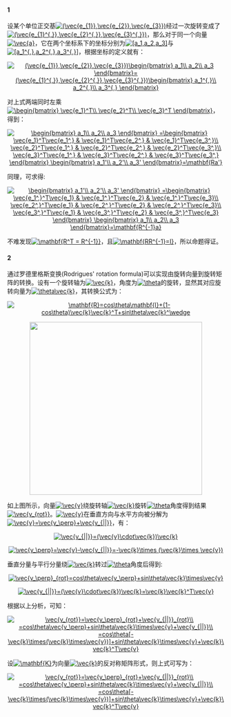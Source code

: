 #### 1
设某个单位正交基<a href="https://www.codecogs.com/eqnedit.php?latex=(\vec{e_{1}},\vec{e_{2}},\vec{e_{3}})" target="_blank"><img src="https://latex.codecogs.com/gif.latex?(\vec{e_{1}},\vec{e_{2}},\vec{e_{3}})" title="(\vec{e_{1}},\vec{e_{2}},\vec{e_{3}})" /></a>经过一次旋转变成了<a href="https://www.codecogs.com/eqnedit.php?latex=(\vec{e_{1}^{,}},\vec{e_{2}^{,}},\vec{e_{3}^{,}})" target="_blank"><img src="https://latex.codecogs.com/gif.latex?(\vec{e_{1}^{,}},\vec{e_{2}^{,}},\vec{e_{3}^{,}})" title="(\vec{e_{1}^{,}},\vec{e_{2}^{,}},\vec{e_{3}^{,}})" /></a>，那么对于同一个向量<a href="https://www.codecogs.com/eqnedit.php?latex=\vec{a}" target="_blank"><img src="https://latex.codecogs.com/gif.latex?\vec{a}" title="\vec{a}" /></a>，它在两个坐标系下的坐标分别为<a href="https://www.codecogs.com/eqnedit.php?latex=[a_1,a_2,a_3]" target="_blank"><img src="https://latex.codecogs.com/gif.latex?[a_1,a_2,a_3]" title="[a_1,a_2,a_3]" /></a>与<a href="https://www.codecogs.com/eqnedit.php?latex=[a_1^{,},a_2^{,},a_3^{,}]" target="_blank"><img src="https://latex.codecogs.com/gif.latex?[a_1^{,},a_2^{,},a_3^{,}]" title="[a_1^{,},a_2^{,},a_3^{,}]" /></a>，根据坐标的定义就有：

<p align="center">
<a href="https://www.codecogs.com/eqnedit.php?latex=(\vec{e_{1}},\vec{e_{2}},\vec{e_{3}})\begin{bmatrix}&space;a_1\\&space;a_2\\&space;a_3&space;\end{bmatrix}=(\vec{e_{1}^{,}},\vec{e_{2}^{,}},\vec{e_{3}^{,}})\begin{bmatrix}&space;a_1^{,}\\&space;a_2^{,}\\&space;a_3^{,}&space;\end{bmatrix}" target="_blank"><img src="https://latex.codecogs.com/gif.latex?(\vec{e_{1}},\vec{e_{2}},\vec{e_{3}})\begin{bmatrix}&space;a_1\\&space;a_2\\&space;a_3&space;\end{bmatrix}=(\vec{e_{1}^{,}},\vec{e_{2}^{,}},\vec{e_{3}^{,}})\begin{bmatrix}&space;a_1^{,}\\&space;a_2^{,}\\&space;a_3^{,}&space;\end{bmatrix}" title="(\vec{e_{1}},\vec{e_{2}},\vec{e_{3}})\begin{bmatrix} a_1\\ a_2\\ a_3 \end{bmatrix}=(\vec{e_{1}^{,}},\vec{e_{2}^{,}},\vec{e_{3}^{,}})\begin{bmatrix} a_1^{,}\\ a_2^{,}\\ a_3^{,} \end{bmatrix}" /></a>
</p>  

对上式两端同时左乘<a href="https://www.codecogs.com/eqnedit.php?latex=\begin{bmatrix}&space;\vec{e_1}^T\\&space;\vec{e_2}^T\\&space;\vec{e_3}^T&space;\end{bmatrix}" target="_blank"><img src="https://latex.codecogs.com/gif.latex?\begin{bmatrix}&space;\vec{e_1}^T\\&space;\vec{e_2}^T\\&space;\vec{e_3}^T&space;\end{bmatrix}" title="\begin{bmatrix} \vec{e_1}^T\\ \vec{e_2}^T\\ \vec{e_3}^T \end{bmatrix}" /></a>，得到：

<p align="center">
<a href="https://www.codecogs.com/eqnedit.php?latex=\begin{bmatrix}&space;a_1\\&space;a_2\\&space;a_3&space;\end{bmatrix}&space;=\begin{bmatrix}&space;\vec{e_1}^T\vec{e_1^,}&space;&&space;\vec{e_1}^T\vec{e_2^,}&space;&&space;\vec{e_1}^T\vec{e_3^,}\\&space;\vec{e_2}^T\vec{e_1^,}&space;&&space;\vec{e_2}^T\vec{e_2^,}&space;&&space;\vec{e_2}^T\vec{e_3^,}\\&space;\vec{e_3}^T\vec{e_1^,}&space;&&space;\vec{e_3}^T\vec{e_2^,}&space;&&space;\vec{e_3}^T\vec{e_3^,}&space;\end{bmatrix}&space;\begin{bmatrix}&space;a_1'\\&space;a_2'\\&space;a_3'&space;\end{bmatrix}=\mathbf{Ra'}" target="_blank"><img src="https://latex.codecogs.com/gif.latex?\begin{bmatrix}&space;a_1\\&space;a_2\\&space;a_3&space;\end{bmatrix}&space;=\begin{bmatrix}&space;\vec{e_1}^T\vec{e_1^,}&space;&&space;\vec{e_1}^T\vec{e_2^,}&space;&&space;\vec{e_1}^T\vec{e_3^,}\\&space;\vec{e_2}^T\vec{e_1^,}&space;&&space;\vec{e_2}^T\vec{e_2^,}&space;&&space;\vec{e_2}^T\vec{e_3^,}\\&space;\vec{e_3}^T\vec{e_1^,}&space;&&space;\vec{e_3}^T\vec{e_2^,}&space;&&space;\vec{e_3}^T\vec{e_3^,}&space;\end{bmatrix}&space;\begin{bmatrix}&space;a_1'\\&space;a_2'\\&space;a_3'&space;\end{bmatrix}=\mathbf{Ra'}" title="\begin{bmatrix} a_1\\ a_2\\ a_3 \end{bmatrix} =\begin{bmatrix} \vec{e_1}^T\vec{e_1^,} & \vec{e_1}^T\vec{e_2^,} & \vec{e_1}^T\vec{e_3^,}\\ \vec{e_2}^T\vec{e_1^,} & \vec{e_2}^T\vec{e_2^,} & \vec{e_2}^T\vec{e_3^,}\\ \vec{e_3}^T\vec{e_1^,} & \vec{e_3}^T\vec{e_2^,} & \vec{e_3}^T\vec{e_3^,} \end{bmatrix} \begin{bmatrix} a_1'\\ a_2'\\ a_3' \end{bmatrix}=\mathbf{Ra'}" /></a></p>  

同理，可求得:
<p align="center">
<a href="https://www.codecogs.com/eqnedit.php?latex=\begin{bmatrix}&space;a_1'\\&space;a_2'\\&space;a_3'&space;\end{bmatrix}&space;=\begin{bmatrix}&space;\vec{e_1^,}^T\vec{e_1}&space;&&space;\vec{e_1^,}^T\vec{e_2}&space;&&space;\vec{e_1^,}^T\vec{e_3}\\&space;\vec{e_2^,}^T\vec{e_1}&space;&&space;\vec{e_2^,}^T\vec{e_2}&space;&&space;\vec{e_2^,}^T\vec{e_3}\\&space;\vec{e_3^,}^T\vec{e_1}&space;&&space;\vec{e_3^,}^T\vec{e_2}&space;&&space;\vec{e_3^,}^T\vec{e_3}&space;\end{bmatrix}&space;\begin{bmatrix}&space;a_1\\&space;a_2\\&space;a_3&space;\end{bmatrix}=\mathbf{R^{-1}a}" target="_blank"><img src="https://latex.codecogs.com/gif.latex?\begin{bmatrix}&space;a_1'\\&space;a_2'\\&space;a_3'&space;\end{bmatrix}&space;=\begin{bmatrix}&space;\vec{e_1^,}^T\vec{e_1}&space;&&space;\vec{e_1^,}^T\vec{e_2}&space;&&space;\vec{e_1^,}^T\vec{e_3}\\&space;\vec{e_2^,}^T\vec{e_1}&space;&&space;\vec{e_2^,}^T\vec{e_2}&space;&&space;\vec{e_2^,}^T\vec{e_3}\\&space;\vec{e_3^,}^T\vec{e_1}&space;&&space;\vec{e_3^,}^T\vec{e_2}&space;&&space;\vec{e_3^,}^T\vec{e_3}&space;\end{bmatrix}&space;\begin{bmatrix}&space;a_1\\&space;a_2\\&space;a_3&space;\end{bmatrix}=\mathbf{R^{-1}a}" title="\begin{bmatrix} a_1'\\ a_2'\\ a_3' \end{bmatrix} =\begin{bmatrix} \vec{e_1^,}^T\vec{e_1} & \vec{e_1^,}^T\vec{e_2} & \vec{e_1^,}^T\vec{e_3}\\ \vec{e_2^,}^T\vec{e_1} & \vec{e_2^,}^T\vec{e_2} & \vec{e_2^,}^T\vec{e_3}\\ \vec{e_3^,}^T\vec{e_1} & \vec{e_3^,}^T\vec{e_2} & \vec{e_3^,}^T\vec{e_3} \end{bmatrix} \begin{bmatrix} a_1\\ a_2\\ a_3 \end{bmatrix}=\mathbf{R^{-1}a}" /></a></p> 
不难发现<a href="https://www.codecogs.com/eqnedit.php?latex=\mathbf{R^T&space;=&space;R^{-1}}" target="_blank"><img src="https://latex.codecogs.com/gif.latex?\mathbf{R^T&space;=&space;R^{-1}}" title="\mathbf{R^T = R^{-1}}" /></a>，且<a href="https://www.codecogs.com/eqnedit.php?latex=\mathbf{RR^{-1}=I}" target="_blank"><img src="https://latex.codecogs.com/gif.latex?\mathbf{RR^{-1}=I}" title="\mathbf{RR^{-1}=I}" /></a>，所以命题得证。

#### 2
通过罗德里格斯变换(Rodrigues' rotation formula)可以实现由旋转向量到旋转矩阵的转换。设有一个旋转轴为<a href="https://www.codecogs.com/eqnedit.php?latex=\vec{k}" target="_blank"><img src="https://latex.codecogs.com/gif.latex?\vec{k}" title="\vec{k}" /></a>，角度为<a href="https://www.codecogs.com/eqnedit.php?latex=\theta" target="_blank"><img src="https://latex.codecogs.com/gif.latex?\theta" title="\theta" /></a>的旋转，显然其对应旋转向量为<a href="https://www.codecogs.com/eqnedit.php?latex=\theta\vec{k}" target="_blank"><img src="https://latex.codecogs.com/gif.latex?\theta\vec{k}" title="\theta\vec{k}" /></a>，其转换公式为：
<p align="center">
<a href="https://www.codecogs.com/eqnedit.php?latex=\mathbf{R}=cos\theta\mathbf{I}&plus;(1-cos\theta)\vec{k}\vec{k}^T&plus;sin\theta\vec{k}^\wedge" target="_blank"><img src="https://latex.codecogs.com/gif.latex?\mathbf{R}=cos\theta\mathbf{I}&plus;(1-cos\theta)\vec{k}\vec{k}^T&plus;sin\theta\vec{k}^\wedge" title="\mathbf{R}=cos\theta\mathbf{I}+(1-cos\theta)\vec{k}\vec{k}^T+sin\theta\vec{k}^\wedge" /></a></p> 

<div align=center><img width="400" height="400" src="https://upload.wikimedia.org/wikipedia/commons/thumb/a/a7/Rodrigues-formula.svg/300px-Rodrigues-formula.svg.png"/></div>

如上图所示，向量<a href="https://www.codecogs.com/eqnedit.php?latex=\vec{v}" target="_blank"><img src="https://latex.codecogs.com/gif.latex?\vec{v}" title="\vec{v}" /></a>绕旋转轴<a href="https://www.codecogs.com/eqnedit.php?latex=\vec{k}" target="_blank"><img src="https://latex.codecogs.com/gif.latex?\vec{k}" title="\vec{k}" /></a>旋转<a href="https://www.codecogs.com/eqnedit.php?latex=\theta" target="_blank"><img src="https://latex.codecogs.com/gif.latex?\theta" title="\theta" /></a>角度得到结果<a href="https://www.codecogs.com/eqnedit.php?latex=\vec{v_{rot}}" target="_blank"><img src="https://latex.codecogs.com/gif.latex?\vec{v_{rot}}" title="\vec{v_{rot}}" /></a>。<a href="https://www.codecogs.com/eqnedit.php?latex=\vec{v}" target="_blank"><img src="https://latex.codecogs.com/gif.latex?\vec{v}" title="\vec{v}" /></a>在垂直方向与水平方向被分解为<a href="https://www.codecogs.com/eqnedit.php?latex=\vec{v}=\vec{v_\perp}&plus;\vec{v_{||}}" target="_blank"><img src="https://latex.codecogs.com/gif.latex?\vec{v}=\vec{v_\perp}&plus;\vec{v_{||}}" title="\vec{v}=\vec{v_\perp}+\vec{v_{||}}" /></a>，有：

<p align="center">
<a href="https://www.codecogs.com/eqnedit.php?latex=\vec{v_{||}}=(\vec{v}\cdot\vec{k})\vec{k}" target="_blank"><img src="https://latex.codecogs.com/gif.latex?\vec{v_{||}}=(\vec{v}\cdot\vec{k})\vec{k}" title="\vec{v_{||}}=(\vec{v}\cdot\vec{k})\vec{k}" /></a></p> 

<p align="center">
<a href="https://www.codecogs.com/eqnedit.php?latex=\vec{v_\perp}=\vec{v}-\vec{v_{||}}=-\vec{k}\times&space;(\vec{k}\times&space;\vec{v})" target="_blank"><img src="https://latex.codecogs.com/gif.latex?\vec{v_\perp}=\vec{v}-\vec{v_{||}}=-\vec{k}\times&space;(\vec{k}\times&space;\vec{v})" title="\vec{v_\perp}=\vec{v}-\vec{v_{||}}=-\vec{k}\times (\vec{k}\times \vec{v})" /></a></p> 

垂直分量与平行分量绕<a href="https://www.codecogs.com/eqnedit.php?latex=\vec{k}" target="_blank"><img src="https://latex.codecogs.com/gif.latex?\vec{k}" title="\vec{k}" /></a>转过<a href="https://www.codecogs.com/eqnedit.php?latex=\theta" target="_blank"><img src="https://latex.codecogs.com/gif.latex?\theta" title="\theta" /></a>角度后得到:  

<p align="center">
<a href="https://www.codecogs.com/eqnedit.php?latex=\vec{v_\perp}_{rot}=cos\theta\vec{v_\perp}&plus;sin\theta\vec{k}\times\vec{v}" target="_blank"><img src="https://latex.codecogs.com/gif.latex?\vec{v_\perp}_{rot}=cos\theta\vec{v_\perp}&plus;sin\theta\vec{k}\times\vec{v}" title="\vec{v_\perp}_{rot}=cos\theta\vec{v_\perp}+sin\theta\vec{k}\times\vec{v}" /></a></p> 

<p align="center">
<a href="https://www.codecogs.com/eqnedit.php?latex=\vec{v_{||}}=(\vec{v}\cdot\vec{k})\vec{k}=\vec{k}\vec{k}^T\vec{v}" target="_blank"><img src="https://latex.codecogs.com/gif.latex?\vec{v_{||}}=(\vec{v}\cdot\vec{k})\vec{k}=\vec{k}\vec{k}^T\vec{v}" title="\vec{v_{||}}=(\vec{v}\cdot\vec{k})\vec{k}=\vec{k}\vec{k}^T\vec{v}" /></a></p> 

根据以上分析，可知：

<p align="center">
<a href="https://www.codecogs.com/eqnedit.php?latex=\vec{v_{rot}}=\vec{v_\perp}_{rot}&plus;\vec{v_{||}}_{rot}\\&space;=cos\theta\vec{v_\perp}&plus;sin\theta\vec{k}\times\vec{v}&plus;\vec{v_{||}}\\&space;=cos\theta[-\vec{k}\times(\vec{k}\times\vec{v})]&plus;sin\theta\vec{k}\times\vec{v}&plus;\vec{k}\vec{k}^T\vec{v}" target="_blank"><img src="https://latex.codecogs.com/gif.latex?\vec{v_{rot}}=\vec{v_\perp}_{rot}&plus;\vec{v_{||}}_{rot}\\&space;=cos\theta\vec{v_\perp}&plus;sin\theta\vec{k}\times\vec{v}&plus;\vec{v_{||}}\\&space;=cos\theta[-\vec{k}\times(\vec{k}\times\vec{v})]&plus;sin\theta\vec{k}\times\vec{v}&plus;\vec{k}\vec{k}^T\vec{v}" title="\vec{v_{rot}}=\vec{v_\perp}_{rot}+\vec{v_{||}}_{rot}\\ =cos\theta\vec{v_\perp}+sin\theta\vec{k}\times\vec{v}+\vec{v_{||}}\\ =cos\theta[-\vec{k}\times(\vec{k}\times\vec{v})]+sin\theta\vec{k}\times\vec{v}+\vec{k}\vec{k}^T\vec{v}" /></a></p> 

设<a href="https://www.codecogs.com/eqnedit.php?latex=\mathbf{K}" target="_blank"><img src="https://latex.codecogs.com/gif.latex?\mathbf{K}" title="\mathbf{K}" /></a>为向量<a href="https://www.codecogs.com/eqnedit.php?latex=\vec{k}" target="_blank"><img src="https://latex.codecogs.com/gif.latex?\vec{k}" title="\vec{k}" /></a>的反对称矩阵形式，则上式可写为：

<p align="center">
<a href="https://www.codecogs.com/eqnedit.php?latex=\vec{v_{rot}}=\vec{v_\perp}_{rot}&plus;\vec{v_{||}}_{rot}\\&space;=cos\theta\vec{v_\perp}&plus;sin\theta\vec{k}\times\vec{v}&plus;\vec{v_{||}}\\&space;=cos\theta[-\vec{k}\times(\vec{k}\times\vec{v})]&plus;sin\theta\vec{k}\times\vec{v}&plus;\vec{k}\vec{k}^T\vec{v}" target="_blank"><img src="https://latex.codecogs.com/gif.latex?\vec{v_{rot}}=\vec{v_\perp}_{rot}&plus;\vec{v_{||}}_{rot}\\&space;=cos\theta\vec{v_\perp}&plus;sin\theta\vec{k}\times\vec{v}&plus;\vec{v_{||}}\\&space;=cos\theta[-\vec{k}\times(\vec{k}\times\vec{v})]&plus;sin\theta\vec{k}\times\vec{v}&plus;\vec{k}\vec{k}^T\vec{v}" title="\vec{v_{rot}}=\vec{v_\perp}_{rot}+\vec{v_{||}}_{rot}\\ =cos\theta\vec{v_\perp}+sin\theta\vec{k}\times\vec{v}+\vec{v_{||}}\\ =cos\theta[-\vec{k}\times(\vec{k}\times\vec{v})]+sin\theta\vec{k}\times\vec{v}+\vec{k}\vec{k}^T\vec{v}" /></a></p> 
